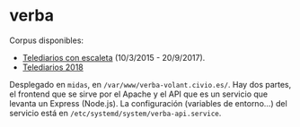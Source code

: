 # verba

Corpus disponibles:
 - [Telediarios con escaleta](https://s3.eu-west-3.amazonaws.com/verba-test.civio.es/Corpus-Telediarios-con-escaleta.zip) (10/3/2015 - 20/9/2017).
 - [Telediarios 2018](https://s3.eu-west-3.amazonaws.com/verba-test.civio.es/Corpus-Telediarios-2018.zip)

Desplegado en `midas`, en `/var/www/verba-volant.civio.es/`. Hay dos partes, el frontend que se sirve por el Apache y el API que es un servicio que levanta un Express (Node.js). La configuración (variables de entorno...) del servicio está en `/etc/systemd/system/verba-api.service`.

